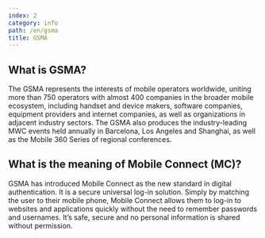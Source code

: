 ```yaml
---
index: 2
category: info
path: /en/gsma
title: GSMA
---
```



## What is GSMA?

The GSMA represents the interests of mobile operators worldwide, uniting more than 750 operators with almost 400 companies in the broader mobile ecosystem, including handset and device makers, software companies, equipment providers and internet companies, as well as organizations in adjacent industry sectors. The GSMA also produces the industry-leading MWC events held annually in Barcelona, Los Angeles and Shanghai, as well as the Mobile 360 Series of regional conferences.


## What is the meaning of Mobile Connect (MC)?

GSMA has introduced Mobile Connect as the new standard in digital authentication. It is a secure universal log-in solution. Simply by matching the user to their mobile phone, Mobile Connect allows them to log-in to websites and applications quickly without the need to remember passwords and usernames. It’s safe, secure and no personal information is shared without permission.

